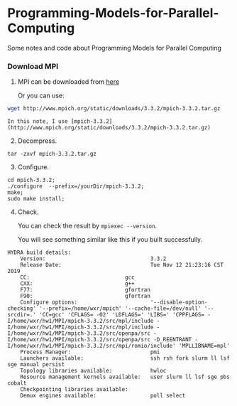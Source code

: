 # Programming-Models-for-Parallel-Computing
Some notes and code about Programming Models for Parallel Computing

### Download MPI

1. MPI can be downloaded from [here](http://www.mpich.org/downloads/)

    Or you can use:

```sh
wget http://www.mpich.org/static/downloads/3.3.2/mpich-3.3.2.tar.gz
```

    In this note, I use [mpich-3.3.2](http://www.mpich.org/static/downloads/3.3.2/mpich-3.3.2.tar.gz)

2. Decompress.

```
tar -zxvf mpich-3.3.2.tar.gz
```

3. Configure.

```
cd mpich-3.3.2;
./configure  --prefix=/yourDir/mpich-3.3.2;
make;
sudo make install;
```
4. Check.

    You can check the result by `mpiexec --version`.

    You will see something similar like this if you built successfully.

```
HYDRA build details:
    Version:                                 3.3.2
    Release Date:                            Tue Nov 12 21:23:16 CST 2019
    CC:                              gcc    
    CXX:                             g++    
    F77:                             gfortran   
    F90:                             gfortran   
    Configure options:                       '--disable-option-checking' '--prefix=/home/wxr/mpich' '--cache-file=/dev/null' '--srcdir=.' 'CC=gcc' 'CFLAGS= -O2' 'LDFLAGS=' 'LIBS=' 'CPPFLAGS= -I/home/wxr/hw1/MPI/mpich-3.3.2/src/mpl/include -I/home/wxr/hw1/MPI/mpich-3.3.2/src/mpl/include -I/home/wxr/hw1/MPI/mpich-3.3.2/src/openpa/src -I/home/wxr/hw1/MPI/mpich-3.3.2/src/openpa/src -D_REENTRANT -I/home/wxr/hw1/MPI/mpich-3.3.2/src/mpi/romio/include' 'MPLLIBNAME=mpl'
    Process Manager:                         pmi
    Launchers available:                     ssh rsh fork slurm ll lsf sge manual persist
    Topology libraries available:            hwloc
    Resource management kernels available:   user slurm ll lsf sge pbs cobalt
    Checkpointing libraries available:       
    Demux engines available:                 poll select
```
